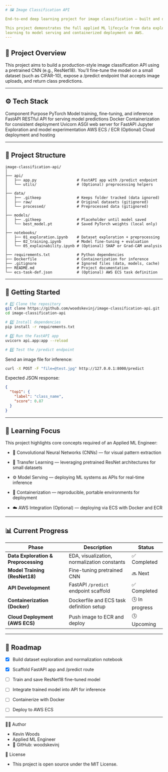 ```yaml
---
# 🖼️ Image Classification API

End-to-end deep learning project for image classification — built and deployed using PyTorch and FastAPI.

This project demonstrates the full applied ML lifecycle from data exploration and transfer
learning to model serving and containerized deployment on AWS.
---
```


## 🧩 Project Overview

This project aims to build a production-style image classification API using a pretrained CNN (e.g., ResNet18).
You’ll fine-tune the model on a small dataset (such as CIFAR-10), expose a /predict endpoint that accepts image uploads, and return class predictions.

---

## ⚙️ Tech Stack

Component Purpose
PyTorch Model training, fine-tuning, and inference
FastAPI RESTful API for serving model predictions
Docker Containerization for consistent deployment
Uvicorn ASGI web server for FastAPI
Jupyter Exploration and model experimentation
AWS ECS / ECR (Optional) Cloud deployment and hosting

---

## 📂 Project Structure

```
image-classification-api/
│
├── api/
│   ├── app.py                  # FastAPI app with /predict endpoint
│   └── utils/                  # (Optional) preprocessing helpers
│
├── data/
│   ├── .gitkeep                # Keeps folder tracked (data ignored)
│   ├── raw/                    # Original datasets (gitignored)
│   └── processed/              # Preprocessed data (gitignored)
│
├── models/
│   ├── .gitkeep                # Placeholder until model saved
│   └── best_model.pt           # Saved PyTorch weights (local only)
│
├── notebooks/
│   ├── 01_exploration.ipynb    # Dataset exploration + preprocessing
│   ├── 02_training.ipynb       # Model fine-tuning + evaluation
│   └── 05_explainability.ipynb # (Optional) SHAP or Grad-CAM analysis
│
├── requirements.txt            # Python dependencies
├── Dockerfile                  # Containerization for inference
├── .gitignore                  # Ignored files (data, models, cache)
├── README.md                   # Project documentation
└── ecs-task-def.json           # (Optional) AWS ECS task definition

```

---

## 🚀 Getting Started

```bash
# 1️⃣ Clone the repository
git clone https://github.com/woodskevinj/image-classification-api.git
cd image-classification-api

# 2️⃣ Install dependencies
pip install -r requirements.txt

# 3️⃣ Run the FastAPI app
uvicorn api.app:app --reload

# 4️⃣ Test the /predict endpoint
```

Send an image file for inference:

```bash
curl -X POST -F "file=@test.jpg" http://127.0.0.1:8000/predict
```

Expected JSON response:

```json
{
  "top1": {
    "label": "class_name",
    "score": 0.87
  }
}
```

---

## 🧠 Learning Focus

This project highlights core concepts required of an Applied ML Engineer:

- 🧩 Convolutional Neural Networks (CNNs) — for visual pattern extraction

- 🔁 Transfer Learning — leveraging pretrained ResNet architectures for small datasets

- ⚙️ Model Serving — deploying ML systems as APIs for real-time inference

- 🐳 Containerization — reproducible, portable environments for deployment

- ☁️ AWS Integration (Optional) — deploying via ECS with Docker and ECR

---

## 📊 Current Progress

| Phase                                | Description                                 | Status         |
| ------------------------------------ | ------------------------------------------- | -------------- |
| **Data Exploration & Preprocessing** | EDA, visualization, normalization constants | ✅ Completed   |
| **Model Training (ResNet18)**        | Fine-tuning pretrained CNN                  | 🔜 Next        |
| **API Development**                  | FastAPI `/predict` endpoint scaffold        | ✅ Completed   |
| **Containerization (Docker)**        | Dockerfile and ECS task definition setup    | 🕓 In progress |
| **Cloud Deployment (AWS ECS)**       | Push image to ECR and deploy                | 🕓 Upcoming    |

---

## 📅 Roadmap

- [x] Build dataset exploration and normalization notebook

- [x] Scaffold FastAPI app and /predict route

- [ ] Train and save ResNet18 fine-tuned model

- [ ] Integrate trained model into API for inference

- [ ] Containerize with Docker

- [ ] Deploy to AWS ECS

---

👨‍💻 Author

- Kevin Woods
- Applied ML Engineer
- 🔗 GitHub: woodskevinj

🧾 License

- This project is open source under the MIT License.
